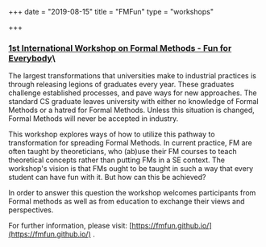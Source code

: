 +++
date = "2019-08-15"
title = "FMFun"
type = "workshops" 

+++

### **[1st International Workshop on Formal Methods - Fun for Everybody](https://fmfun.github.io/)**\

The largest transformations that universities make to industrial practices is through releasing legions of graduates every year. These graduates challenge established processes, and pave ways for new approaches. The standard CS graduate leaves university with either no knowledge of Formal Methods or a hatred for Formal Methods. Unless this situation is changed, Formal Methods will never be accepted in industry.

This workshop explores ways of how to utilize this pathway to transformation for spreading Formal Methods. In current practice, FM are often taught by theoreticians, who (ab)use their FM courses to teach theoretical concepts rather than putting FMs in a SE context. The workshop's vision is that FMs ought to be taught in such a way that every student can have fun with it. But how can this be achieved?

In order to answer this question the workshop welcomes participants from Formal methods as well as from education to exchange their views and perspectives.

For further information, please visit: [https://fmfun.github.io/](https://fmfun.github.io/) .
